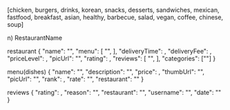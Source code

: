 [chicken, burgers, drinks, korean, snacks, desserts, sandwiches, mexican, fastfood, breakfast, asian, healthy, barbecue, salad, vegan, coffee, chinese, soup]

n) RestaurantName

restaurant
{
  "name": "",
  "menu": [ 
    "",
   ],
  "deliveryTime": ,
  "deliveryFee": ,
  "priceLevel": ,
  "picUrl": "",
  "rating": ,
  "reviews": [ 
    "",
   ],
  "categories": [""]
}


menu(dishes)
{
  "name": "",
  "description": "",
  "price": ,
  "thumbUrl": "",
  "picUrl": "",
  "rank": ,
  "rate": "",
  "restaurant": ""
}


reviews
{
  "rating": ,
  "reason": "",
  "restaurant": "",
  "username": "",
  "date": ""
}
